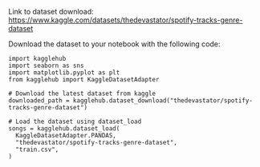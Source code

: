 Link to dataset download:
https://www.kaggle.com/datasets/thedevastator/spotify-tracks-genre-dataset

Download the dataset to your notebook with the following code:
```
import kagglehub
import seaborn as sns
import matplotlib.pyplot as plt
from kagglehub import KaggleDatasetAdapter

# Download the latest dataset from kaggle
downloaded_path = kagglehub.dataset_download("thedevastator/spotify-tracks-genre-dataset")

# Load the dataset using dataset_load
songs = kagglehub.dataset_load(
  KaggleDatasetAdapter.PANDAS,
  "thedevastator/spotify-tracks-genre-dataset",
  "train.csv",
)
```

